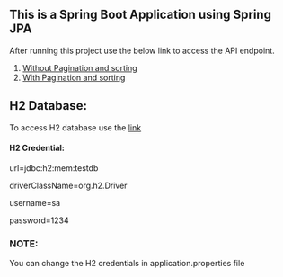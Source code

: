 ## This is a Spring Boot Application using Spring JPA
After running this project use the below link to access the API endpoint.

1.  [Without Pagination and sorting](http://localhost:8080/myapp/)
2.  [With Pagination and sorting](http://localhost:8080/springJPA/students?pageNumber=0&pageSize=5&sortBy=id&sortOrder=asc)


## H2 Database:
To access H2 database use the [link](http://localhost:8080/springJPA/h2-console/)
#### H2 Credential:
url=jdbc:h2:mem:testdb

driverClassName=org.h2.Driver

username=sa

password=1234


### NOTE:
You can change the H2 credentials in application.properties file
